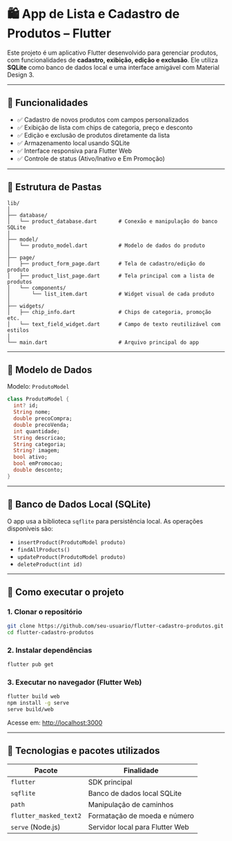 # 🛍️ App de Lista e Cadastro de Produtos – Flutter

Este projeto é um aplicativo Flutter desenvolvido para gerenciar produtos, com funcionalidades de **cadastro, exibição, edição e exclusão**. Ele utiliza **SQLite** como banco de dados local e uma interface amigável com Material Design 3.

---

## 📱 Funcionalidades

- ✅ Cadastro de novos produtos com campos personalizados
- ✅ Exibição de lista com chips de categoria, preço e desconto
- ✅ Edição e exclusão de produtos diretamente da lista
- ✅ Armazenamento local usando SQLite
- ✅ Interface responsiva para Flutter Web
- ✅ Controle de status (Ativo/Inativo e Em Promoção)

---

## 🧱 Estrutura de Pastas

```
lib/
│
├── database/
│   └── product_database.dart       # Conexão e manipulação do banco SQLite
│
├── model/
│   └── produto_model.dart          # Modelo de dados do produto
│
├── page/
│   ├── product_form_page.dart      # Tela de cadastro/edição do produto
│   ├── product_list_page.dart      # Tela principal com a lista de produtos
│   └── components/
│       └── list_item.dart          # Widget visual de cada produto
│
├── widgets/
│   ├── chip_info.dart              # Chips de categoria, promoção etc.
│   └── text_field_widget.dart      # Campo de texto reutilizável com estilos
│
└── main.dart                       # Arquivo principal do app
```

---

## 🧠 Modelo de Dados

Modelo: `ProdutoModel`

```dart
class ProdutoModel {
  int? id;
  String nome;
  double precoCompra;
  double precoVenda;
  int quantidade;
  String descricao;
  String categoria;
  String? imagem;
  bool ativo;
  bool emPromocao;
  double desconto;
}
```

---

## 💾 Banco de Dados Local (SQLite)

O app usa a biblioteca `sqflite` para persistência local. As operações disponíveis são:

- `insertProduct(ProdutoModel produto)`
- `findAllProducts()`
- `updateProduct(ProdutoModel produto)`
- `deleteProduct(int id)`

---

## 🚀 Como executar o projeto

### 1. Clonar o repositório
```bash
git clone https://github.com/seu-usuario/flutter-cadastro-produtos.git
cd flutter-cadastro-produtos
```

### 2. Instalar dependências
```bash
flutter pub get
```

### 3. Executar no navegador (Flutter Web)
```bash
flutter build web
npm install -g serve
serve build/web
```

Acesse em: [http://localhost:3000](http://localhost:3000)

---

## 🧪 Tecnologias e pacotes utilizados

| Pacote                     | Finalidade                           |
|---------------------------|--------------------------------------|
| `flutter`                 | SDK principal                        |
| `sqflite`                 | Banco de dados local SQLite          |
| `path`                    | Manipulação de caminhos              |
| `flutter_masked_text2`   | Formatação de moeda e número         |
| `serve` (Node.js)         | Servidor local para Flutter Web      |


